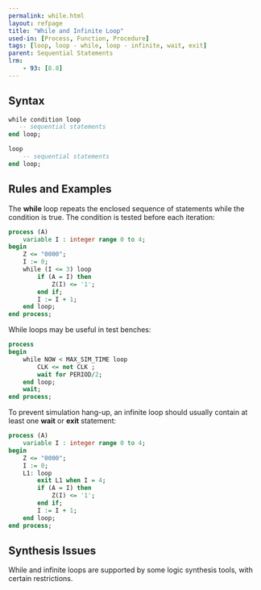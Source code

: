 ```yaml
---
permalink: while.html
layout: refpage
title: "While and Infinite Loop"
used-in: [Process, Function, Procedure]
tags: [loop, loop - while, loop - infinite, wait, exit]
parent: Sequential Statements
lrm:
    - 93: [8.8]
---
```


## Syntax

<!-- include the vhdl tag to highlight as vhdl -->
```vhdl
while condition loop
   -- sequential statements
end loop;
```

```vhdl
loop
    -- sequential statements
end loop;
```

## Rules and Examples

The __while__ loop repeats the enclosed sequence of statements while the condition is true. The condition is tested before each iteration:
```vhdl
process (A)
    variable I : integer range 0 to 4;
begin
    Z <= "0000";
    I := 0;
    while (I <= 3) loop
        if (A = I) then
            Z(I) <= '1';
        end if;
        I := I + 1;
    end loop;
end process;
```

While loops may be useful in test benches:
```vhdl
process
begin
    while NOW < MAX_SIM_TIME loop
        CLK <= not CLK ;
        wait for PERIOD/2;
    end loop;
    wait;
end process;
```

To prevent simulation hang-up, an infinite loop should usually contain at least one __wait__ or __exit__ statement:
```vhdl
process (A)
    variable I : integer range 0 to 4;
begin
    Z <= "0000";
    I := 0;    
    L1: loop
        exit L1 when I = 4;
        if (A = I) then
            Z(I) <= '1';
        end if;
        I := I + 1;
    end loop;    
end process;
```

## Synthesis Issues

While and infinite loops are supported by some logic synthesis tools, with certain restrictions.
